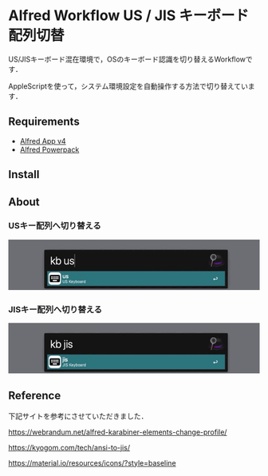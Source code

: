 # Alfred Workflow US / JIS キーボード配列切替

US/JISキーボード混在環境で，OSのキーボード認識を切り替えるWorkflowです．

AppleScriptを使って，システム環境設定を自動操作する方法で切り替えています．

## Requirements
- [Alfred App v4](http://www.alfredapp.com/#download)
- [Alfred Powerpack](https://buy.alfredapp.com/)

## Install



## About

### USキー配列へ切り替える

![screenshots-kb-us](screenshots/kb-us.jpg)

### JISキー配列へ切り替える

![screenshots-kb-jis](screenshots/kb-jis.jpg)

## Reference

下記サイトを参考にさせていただきました．

https://webrandum.net/alfred-karabiner-elements-change-profile/

https://kyogom.com/tech/ansi-to-jis/

https://material.io/resources/icons/?style=baseline